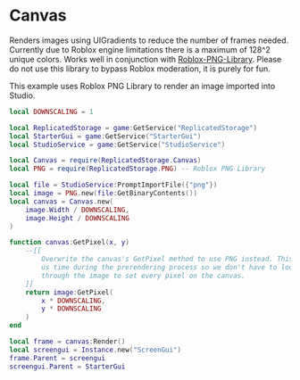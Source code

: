 # Canvas

Renders images using UIGradients to reduce the number of frames needed.
Currently due to Roblox engine limitations there is a maximum of 128^2
unique colors. Works well in conjunction with
[Roblox-PNG-Library](https://github.com/CloneTrooper1019/Roblox-PNG-Library).
Please do not use this library to bypass Roblox moderation, it is purely for
fun.

This example uses Roblox PNG Library to render an image imported into Studio.

```lua
local DOWNSCALING = 1

local ReplicatedStorage = game:GetService("ReplicatedStorage")
local StarterGui = game:GetService("StarterGui")
local StudioService = game:GetService("StudioService")

local Canvas = require(ReplicatedStorage.Canvas)
local PNG = require(ReplicatedStorage.PNG) -- Roblox PNG Library

local file = StudioService:PromptImportFile({"png"})
local image = PNG.new(file:GetBinaryContents())
local canvas = Canvas.new(
    image.Width / DOWNSCALING,
    image.Height / DOWNSCALING
)

function canvas:GetPixel(x, y)
    --[[
        Overwrite the canvas's GetPixel method to use PNG instead. This saves
        us time during the prerendering process so we don't have to loop
        through the image to set every pixel on the canvas.
    ]]
    return image:GetPixel(
        x * DOWNSCALING,
        y * DOWNSCALING
    )
end

local frame = canvas:Render()
local screengui = Instance.new("ScreenGui")
frame.Parent = screengui
screengui.Parent = StarterGui
```
